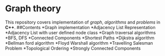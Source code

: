 # Graph theory
This repository covers implementation of *graph*, *algorithms* and *problems* in **C++**.
##Contents
*Graph implementation
  *Adjacency List Representation
  *Adjacency List with user defined node class
*Graph traversal algorithms
  *BFS, DFS
*Connected Components
*Shortest Paths
  *Dijkstra algorithm
  *Bellman ford algorithm
  *Floyd Warshall algorithm
*Travelling Salesman Problem
*Topological Ordering
*Strongly Connected Components
